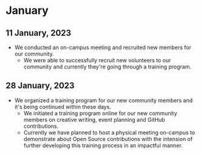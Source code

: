 # January

## 11 January, 2023
- We conducted an on-campus meeting and recruited new members for our community.
    - We were able to successfully recruit new volunteers to our community and currently they're going through a training program.

## 28 January, 2023
- We organized a training program for our new community members and it's being continued within these days.
    - We initiated a training program online for our new community members on creative writing, event planning and GitHub contributions.
    - Currently we have planned to host a physical meeting on-campus to demonstrate about Open Source contributions with the intension of further developing this training process in an impactful manner. 
